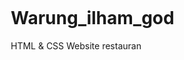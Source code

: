 # Warung_ilham_god
HTML &amp; CSS Website restauran
<!DOCTYPE html>
<html>
  <head>
    <meta charset="utf-8" name="viewport" content="width=device-width, initial-scale=1.0">
    <link rel="stylesheet" href="stylesheet.css">
    <title>A014's Team</title>
    <style>
      body {
        height: 7000px;
        width: 900px;
        padding-top: 0px;
        margin: auto;
        box-sizing: border-box;
      }

      .header {
        width: 900px;
        height: 100px;
        position: fixed;
        background-color: rgb(185, 185, 172);
        z-index: 1;
        box-sizing: border-box;
      } 

      .logo {
        width: 20%;
        height: 100%;
        float: left;
        background-color: rgb(185, 185, 172); ;
      }

      .logo img {
        width: 180px;
        height: 100px;
        padding: 20px;
        box-sizing: border-box;
      }

      .menu {
        width: 70%;
        height: 100%;
        float: left;
        background-color: rgb(185, 185, 172);;
      }
      
      .menu ul {
        padding: 30px 125px;
      }
      
      .menu li {
        float: left;
        list-style: none;
        padding: 0px 15px 5px; 
        font-size: 14px;
        color: rgb(36, 30, 22);
        text-decoration: none;
      }

      .menu li a:link {
        color: rgb(36, 30, 22);
        text-decoration: none;
      }
      
      .menu li a:visited {
        color: rgb(36, 30, 22);
      }

      .shop {
        width: 10%;
        height: 100%;
        float: left;
      }

      .shop img {
        height: 100px;
        width: 90px;
        padding: 30px;
        box-sizing: border-box;
        background-color: (185, 185, 172);
      }

      /* Use a media query to add a break point at 250px: */
      @media screen and (max-width: 250px) {
        .logo .menu .shop .top-body {
          width: 100%;
        }
      }

      .top-body {
        width: 100%;
        padding-top: 100px;
        z-index: 0;
        box-sizing: border-box;
      } 

      .top-two {
        width: 55%;
        height: 300px;
        float: left;
        box-sizing: border-box;
        background-color: #5dca88;
      }

      .box {
        padding: 45px 20px;
        box-sizing: border-box;
        width: 100%;
      }

      .top-two span {
        margin-left: 20px;
        padding: 7px 15px;
      }

      .btn {
        border-radius: 8px;
        background-color: #e79830;
        box-shadow: 0 7px #684802;
        margin-top: 20px;
      }

      .massage {
        border-radius: 8px;
        background-color: #5dca88;
        cursor: pointer;
        box-shadow: 0 7px #1a7940;
      }

      .top-two h2 {
        padding: 10px 0px 0px 25px;
      }

      .top-two p {
        padding: 0px 25px 10px 25px;
        text-align: justify;
      }

      .top-sidebar {
        width: 45%;
        float: left;
        box-sizing: border-box;
      }

      .top-sidebar img {
        width: 100%;
        height: 300px;
        padding: 0px;
        box-sizing: border-box;
      }

      .bottom-top {
        width: 900px;
        height: 170px;
        float: left;
        margin: auto;
        box-sizing: border-box;
      }

      .box-info {
        float: left;
        width: 300px;
        height: 150px;
        display: inline-block;
        padding-top: 30px;
        box-sizing: border-box;
      }

      .box-info img {
        width: 80px;
        float: left;
        height: 100px;
        padding: 15px 5px;
        box-sizing: border-box;
      }

      .image-title {
        width: 220px;
        float: left;
        height: 130px;
        padding: 5px;
        margin: auto;
        box-sizing: border-box;
      }

      .image-title h5 {
        margin-top: 0px;
      }

      .image-title p {
        text-align: left;
      }

      /* Use a media query to add a break point at 250px (for image in body) */
      @media screen and (min-width: 250px) {
        .top-two .box .top-sidebar .bottom-top {
          width: 100%;
        }
      }
    </style>  
  </head>
  
  <body>
    
    <!-- container for the top of the web page --> 
    <div class="header">
      <!-- top navbar contains the website menu display --> 
      <div class="logo">
        <img src="D:\koding\html_lesson\pizza_hut.png">
      </div>
      <div class="menu">
        <ul>
          <li><a href="'">Home</a></li>
          <li><a href="">About</a></li>
          <li><a href="">Menu</a></li>
          <li><a href="">Reservation</a></li>
          <li><a href="">Contact us</a></li>
        </ul>
      </div>
      <div class="shop">
        <img src="D:\koding\html_lesson\keranjang.png">
      </div>
    </div>
      
    <!-- the second page from the top containing the latest information from the website -->
    <div class="top-body">
      <div class="top-two"> 
        <div class="top-two box">
          <span class="btn">Disc 50% For All Products</span>
          <h2>Welcome to Ilham God's Menu</h2>
          <p class="img-title">Khusus buat kalian yang mager! Pilih menu delivery order dan tentukan makanan kesukaanmu sekarang!!</p>
          <span class="massage">Explore Now</span>  
        </div>
      </div>
      <div class="top-sidebar">
        <img src="D:\koding\html_lesson\rendang.jpg" style="max-width:600px;">
      </div>
      <div class="bottom-top">
        <!-- The box inside the bottom-top -->
        <div class="box-info">
          <img src="D:\koding\html_lesson\discount_duapuluhpersen.jpg">
          <div class="image-title">
            <h5>Dapatkan Voucher Disc 20%</h5> 
            <p>untuk pemesanan 14 Maret 2022 s.d  20 Maret 2022</p>
          </div>
        </div>
        <div class="box-info">
          <img src="D:\koding\html_lesson\Gorengan.png">
          <div class="image-title">
            <h5>Side Dishes</h5>
            <p>Tersedia berbagai menu gorengan premium, dibuat dari bahan segar dan berkualitas.</p>
          </div>  
        </div>
        <div class="box-info">
          <img src="D:\koding\html_lesson\delivery_order.png">
          <div class="image-title">
            <h5>Pesan Antar</h5>
            <p>Dapatkan banyak keuntungan dengan memilih layananpesan antar kami.</p>
          </div>
        </div>
      </div>
    </div> 
      
  </body>
</html>
